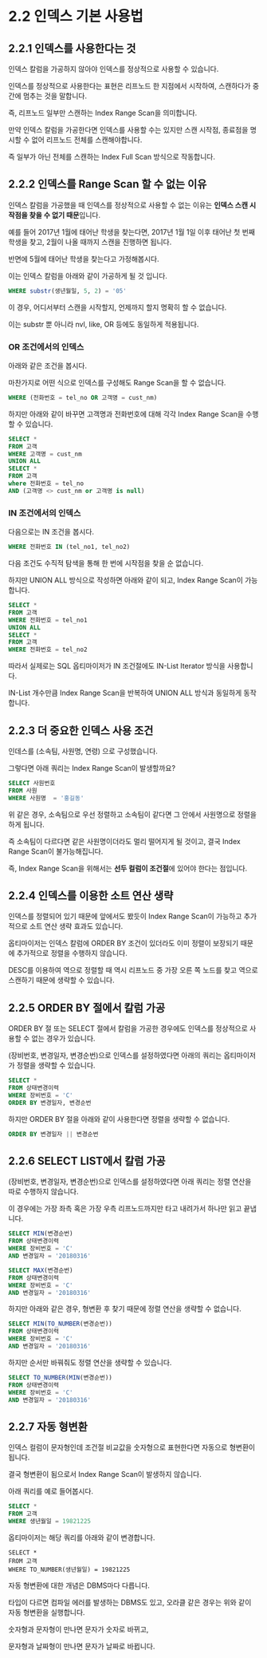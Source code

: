# 2.2 인덱스 기본 사용법

## 2.2.1 인덱스를 사용한다는 것

인덱스 칼럼을 가공하지 않아야 인덱스를 정상적으로 사용할 수 있습니다.

인덱스를 정상적으로 사용한다는 표현은 리프노드 한 지점에서 시작하여, 스캔하다가 중간에 멈추는 것을 말합니다.

즉, 리프노드 일부만 스캔하는 Index Range Scan을 의미합니다.



만약 인덱스 칼럼을 가공한다면 인덱스를 사용할 수는 있지만 스캔 시작점, 종료점을 명시할 수 없어 리프노드 전체를 스캔해야합니다. 

즉 일부가 아닌 전체를 스캔하는 Index Full Scan 방식으로 작동합니다. 



## 2.2.2 인덱스를 Range Scan 할 수 없는 이유

인덱스 칼럼을 가공했을 때 인덱스를 정상적으로 사용할 수 없는 이유는 **인덱스 스캔 시작점을 찾을 수 없기 때문**입니다.

예를 들어 2017년 1월에 태어난 학생을 찾는다면, 2017년 1월 1일 이후 태어난 첫 번째 학생을 찾고, 2월이 나올 때까지 스캔을 진행하면 됩니다.



반면에 5월에 태어난 학생을 찾는다고 가정해봅시다.

이는 인덱스 칼럼을 아래와 같이 가공하게 될 것 입니다.

```SQL
WHERE substr(생년월일, 5, 2) = '05'
```



이 경우, 어디서부터 스캔을 시작할지, 언제까지 할지 명확히 할 수 없습니다.

이는 substr 뿐 아니라 nvl, like, OR 등에도 동일하게 적용됩니다.



### OR 조건에서의 인덱스

아래와 같은 조건을 봅시다.

마찬가지로 어떤 식으로 인덱스를 구성해도 Range Scan을 할 수 없습니다.

``` SQL
WHERE (전화번호 = tel_no OR 고객명 = cust_nm)
```



하지만 아래와 같이 바꾸면 고객명과 전화번호에 대해 각각 Index Range Scan을 수행할 수 있습니다.

```SQL
SELECT *
FROM 고객
WHERE 고객명 = cust_nm
UNION ALL 
SELECT *
FROM 고객
where 전화번호 = tel_no
AND (고객명 <> cust_nm or 고객명 is null)
```





### IN 조건에서의 인덱스

다음으로는 IN 조건을 봅시다.

```SQL
WHERE 전화번호 IN (tel_no1, tel_no2)
```



다음 조건도 수직적 탐색을 통해 한 번에 시작점을 찾을 순 없습니다.

하지만 UNION ALL 방식으로 작성하면 아래와 같이 되고, Index Range Scan이 가능합니다.

```SQL
SELECT *
FROM 고객
WHERE 전화번호 = tel_no1
UNION ALL
SELECT *
FROM 고객
WHERE 전화번호 = tel_no2
```



따라서 실제로는 SQL 옵티마이저가 IN 조건절에도 IN-List Iterator 방식을 사용합니다.

IN-List 개수만큼 Index Range Scan을 반복하여 UNION ALL 방식과 동일하게 동작합니다.



## 2.2.3 더 중요한 인덱스 사용 조건

인데스를 (소속팀, 사원명, 연령) 으로 구성했습니다.

그렇다면 아래 쿼리는 Index Range Scan이 발생할까요?

``` SQL
SELECT 사원번호
FROM 사원
WHERE 사원명  = '홍길동'
```



위 같은 경우, 소속팀으로 우선 정렬하고 소속팀이 같다면 그 안에서 사원명으로 정렬을 하게 됩니다.

즉 소속팀이 다르다면 같은 사원명이더라도 멀리 떨어지게 될 것이고, 결국 Index Range Scan이 불가능해집니다.

즉, Index Range Scan을 위해서는 **선두 컬럼이 조건절**에 있어야 한다는 점입니다.



## 2.2.4 인덱스를 이용한 소트 연산 생략

인덱스를 정렬되어 있기 때문에 앞에서도 봤듯이 Index Range Scan이 가능하고 추가적으로 소트 연산 생략 효과도 있습니다.

옵티마이저는 인덱스 칼럼에 ORDER BY 조건이 있더라도 이미 정렬이 보장되기 때문에 추가적으로 정렬을 수행하지 않습니다.

DESC를 이용하여 역으로 정렬할 때 역시 리프노드 중 가장 오른 쪽 노드를 찾고 역으로 스캔하기 때문에 생략할 수 있습니다.



## 2.2.5 ORDER BY 절에서 칼럼 가공

ORDER BY 절 또는 SELECT 절에서 칼럼을 가공한 경우에도 인덱스를 정상적으로 사용할 수 없는 경우가 있습니다.

(장비번호, 변경일자, 변경순번)으로 인덱스를 설정하였다면 아래의 쿼리는 옵티마이저가 정렬을 생략할 수 있습니다.

```sql
SELECT *
FROM 상태변경이력
WHERE 장비번호 = 'C'
ORDER BY 변경일자, 변경순번
```



하지만 ORDER BY 절을 아래와 같이 사용한다면 정렬을 생략할 수 없습니다.

```sql
ORDER BY 변경일자 || 변경순번
```





## 2.2.6 SELECT LIST에서 칼럼 가공

(장비번호, 변경일자, 변경순번)으로 인덱스를 설정하였다면 아래 쿼리는 정렬 연산을 따로 수행하지 않습니다.

이 경우에는 가장 좌측 혹은 가장 우측 리프노드까지만 타고 내려가서 하나만 읽고 끝냅니다.

``` SQL
SELECT MIN(변경순번)
FROM 상태변경이력
WHERE 장비번호 = 'C'
AND 변경일자 = '20180316'

SELECT MAX(변경순번)
FROM 상태변경이력
WHERE 장비번호 = 'C'
AND 변경일자 = '20180316'
```



하지만 아래와 같은 경우, 형변환 후 찾기 때문에 정렬 연산을 생략할 수 없습니다.

``` SQL
SELECT MIN(TO_NUMBER(변경순번))
FROM 상태변경이력
WHERE 장비번호 = 'C'
AND 변경일자 = '20180316'
```



하지만 순서만 바꿔줘도 정렬 연산을 생략할 수 있습니다.

``` SQL
SELECT TO_NUMBER(MIN(변경순번))
FROM 상태변경이력
WHERE 장비번호 = 'C'
AND 변경일자 = '20180316'
```





## 2.2.7 자동 형변환

인덱스 컬럼이 문자형인데 조건절 비교값을 숫자형으로 표현한다면 자동으로 형변환이 됩니다.

결국 형변환이 됨으로서 Index Range Scan이 발생하지 않습니다.

아래 쿼리를 예로 들어봅시다.

```sql
SELECT *
FROM 고객
WHERE 생년월일 = 19821225
```



옵티마이저는 해당 쿼리를 아래와 같이 변경합니다.

```
SELECT *
FROM 고객
WHERE TO_NUMBER(생년월일) = 19821225
```





자동 형변환에 대한 개념은 DBMS마다 다릅니다.

타입이 다르면 컴파일 에러를 발생하는 DBMS도 있고, 오라클 같은 경우는 위와 같이 자동 형변환을 실행합니다.

숫자형과 문자형이 만나면 문자가 숫자로 바뀌고, 

문자형과 날짜형이 만나면 문자가 날짜로 바뀝니다.